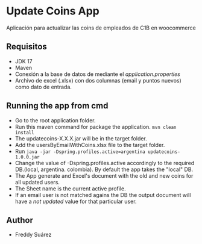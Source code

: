 # Update Coins App

Aplicación para actualizar las coins de empleados de C1B en woocommerce

## Requisitos
* JDK 17
* Maven
* Conexión a la base de datos de  mediante el _application.properties_
* Archivo de excel (.xlsx) con dos columnas (email y puntos nuevos) como dato de entrada.

## Running the app from cmd
* Go to the root application folder.
* Run this maven command for package the application.
  ```mvn clean install```
* The updatecoins-X.X.X.jar will be in the target folder.
* Add the usersByEmailWithCoins.xlsx file to the target folder.
* Run
  ```java -jar -Dspring.profiles.active=argentina updatecoins-1.0.0.jar```
* Change the value of -Dspring.profiles.active accordingly to the required DB.(local, argentina. colombia). By default the app takes the "local" DB.
* The App generate and Excel's document with the old and new coins for all updated users.
* The Sheet name is the current active profile.
* If an email user is not matched agains the DB the output document will have a _not updated_ value for that particular user.


## Author

* Freddy Suárez